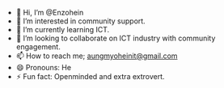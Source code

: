 - 👋 Hi, I’m @Enzohein
- 👀 I’m interested in community support.
- 🌱 I’m currently learning ICT.
- 💞️ I’m looking to collaborate on ICT industry with community engagement.
- 📫 How to reach me; aungmyoheinit@gmail.com
- 😄 Pronouns: He
- ⚡ Fun fact: Openminded and extra extrovert.

<!---
Enzohein/Enzohein is a ✨ special ✨ repository because its `README.md` (this file) appears on your GitHub profile.
You can click the Preview link to take a look at your changes.
--->
